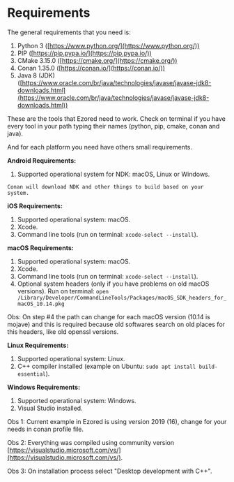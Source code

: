 # Requirements

The general requirements that you need is:

1. Python 3 ([https://www.python.org/](https://www.python.org/))
2. PIP ([https://pip.pypa.io/](https://pip.pypa.io/))
3. CMake 3.15.0 ([https://cmake.org/](https://cmake.org/))
4. Conan 1.35.0 ([https://conan.io/](https://conan.io/))
5. Java 8 (JDK) ([https://www.oracle.com/br/java/technologies/javase/javase-jdk8-downloads.html](https://www.oracle.com/br/java/technologies/javase/javase-jdk8-downloads.html))

These are the tools that Ezored need to work. Check on terminal if you have every tool in your path typing their names (python, pip, cmake, conan and java).

And for each platform you need have others small requirements.

**Android Requirements:**

1. Supported operational system for NDK: macOS, Linux or Windows.  
    
```
Conan will download NDK and other things to build based on your system.
```

**iOS Requirements:**

1. Supported operational system: macOS.
2. Xcode.
3. Command line tools (run on terminal: `xcode-select --install`).

**macOS Requirements:**

1. Supported operational system: macOS.
2. Xcode.
3. Command line tools (run on terminal: `xcode-select --install`).
4. Optional system headers (only if you have problems on old macOS versions). Run on terminal: `open /Library/Developer/CommandLineTools/Packages/macOS_SDK_headers_for_macOS_10.14.pkg`

Obs: On step #4 the path can change for each macOS version (10.14 is mojave) and this is required because old softwares search on old places for this headers, like old openssl versions.

**Linux Requirements:**

1. Supported operational system: Linux.
2. C++ compiler installed (example on Ubuntu: `sudo apt install build-essential`).

**Windows Requirements:**

1. Supported operational system: Windows.
2. Visual Studio installed.  

Obs 1: Current example in Ezored is using version 2019 (16), change for your needs in conan profile file.

Obs 2: Everything was compiled using community version [https://visualstudio.microsoft.com/vs/](https://visualstudio.microsoft.com/vs/).  

Obs 3: On installation process select "Desktop development with C++".  
